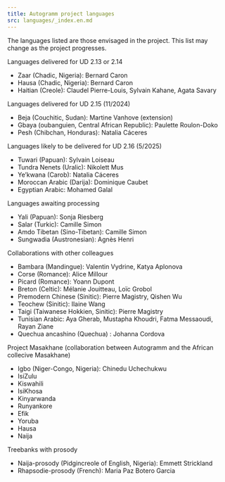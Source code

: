 ```yaml
---
title: Autogramm project languages
src: languages/_index.en.md
---
```


The languages listed are those envisaged in the project. This list may change as the project progresses.

Languages delivered for UD 2.13 or 2.14
 * Zaar (Chadic, Nigeria): Bernard Caron
 * Hausa (Chadic, Nigeria): Bernard Caron
 * Haitian (Creole): Claudel Pierre-Louis, Sylvain Kahane, Agata Savary

Languages delivered for UD 2.15 (11/2024)
 * Beja (Couchitic, Sudan): Martine Vanhove (extension)
 * Gbaya (oubanguien, Central African Republic): Paulette Roulon-Doko
 * Pesh (Chibchan, Honduras): Natalia Cáceres

Languages likely to be delivered for UD 2.16 (5/2025)
 * Tuwari (Papuan): Sylvain Loiseau
 * Tundra Nenets (Uralic): Nikolett Mus
 * Ye’kwana (Carob): Natalia Cáceres
 * Moroccan Arabic (Darija): Dominique Caubet
 * Egyptian Arabic: Mohamed Galal

Languages awaiting processing
 * Yali (Papuan): Sonja Riesberg
 * Salar (Turkic): Camille Simon
 * Amdo Tibetan (Sino-Tibetan): Camille Simon
 * Sungwadia (Austronesian): Agnès Henri

Collaborations with other colleagues
 * Bambara (Mandingue): Valentin Vydrine, Katya Aplonova
 * Corse (Romance): Alice Millour
 * Picard (Romance): Yoann Dupont
 * Breton (Celtic): Mélanie Jouitteau, Loïc Grobol
 * Premodern Chinese (Sinitic): Pierre Magistry, Qishen Wu
 * Teochew (Sinitic): Ilaine Wang
 * Taigi (Taiwanese Hokkien, Sinitic): Pierre Magistry
 * Tunisian Arabic: Aya Gherab, Mustapha Khoudri, Fatma Messaoudi, Rayan Ziane
 * Quechua ancashino (Quechua) : Johanna Cordova

Project Masakhane (collaboration between Autogramm and the African collecive Masakhane)
 * Igbo (Niger-Congo, Nigeria): Chinedu Uchechukwu
 * IsiZulu
 * Kiswahili
 * IsiKhosa
 * Kinyarwanda
 * Runyankore
 * Efik
 * Yoruba
 * Hausa
 * Naija

Treebanks with prosody
 * Naija-prosody (Pidgincreole of English, Nigeria): Emmett Strickland
 * Rhapsodie-prosody (French): Maria Paz Botero Garcia

